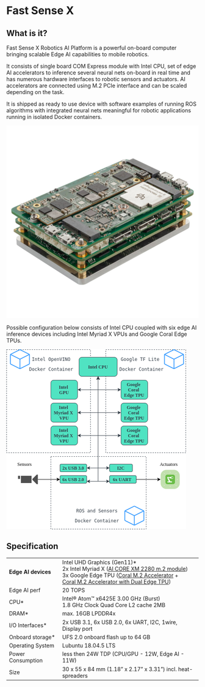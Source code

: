 # Fast Sense X 

## What is it?

Fast Sense X Robotics AI Platform is a powerful on-board computer bringing scalable Edge AI capabilities to mobile robotics. 

It consists of single board COM Express module with Intel CPU, set of edge AI accelerators to inference several neural nets on-board in real time and has numerous hardware interfaces to robotic sensors and actuators. AI accelerators are connected using M.2 PCIe interface and can be scaled depending on the task. 

It is shipped as ready to use device with software examples of running ROS algorithms with integrated neural nets meaningful for robotic applications running in isolated Docker containers. 

![](./assets/img/FastSenseX.png)

Possible configuration below consists of Intel CPU coupled with six edge AI inference devices including Intel Myriad X VPUs and Google Coral Edge TPUs.

![](./assets/img/FastSenseX_BlockDiagram.png)

## Specification

|                          | |
|-----------------|--------------------------------------------------------------------------------------------------------------------------------------------------------------------|
| **Edge AI devices** | Intel UHD Graphics (Gen11)*  <br /> 2x Intel Myriad X ([AI CORE XM 2280 m.2 module](https://www.aaeon.com/en/p/ai-edge-computing-board-ai-core-xm-2280)) <br /> 3x Google Edge TPU ([Coral M.2 Accelerator](https://coral.ai/products/m2-accelerator-bm/) +  <br />[Coral M.2 Accelerator with Dual Edge TPU](https://coral.ai/products/m2-accelerator-dual-edgetpu/)) |
| Edge AI perf          | 20 TOPS                                                                                  |
| CPU*                  | Intel® Atom™ x6425E 3.00 GHz (Burst)   <br />  1.8 GHz Clock Quad Core L2 cache 2MB      | 
| DRAM*                 | max. 16GB LPDDR4x                                                                        |
| I/O Interfaces*       | 2x USB 3.1, 6x USB 2.0, 6x UART, I2C, 1wire, Display port                                |
| Onboard storage*      | UFS 2.0 onboard flash up to 64 GB                                                        |
| Operating System      | Lubuntu 18.04.5 LTS                                                                      |
| Power Consumption     | less then 24W TDP (CPU/GPU - 12W, Edge AI - 11W)                                         |
| Size                  | 30 x 55 x 84 mm (1.18” x 2.17” x 3.31”) incl. heat-spreaders                             |
   

